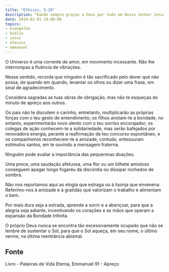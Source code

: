 ```yaml
---
title: "Efésios, 5:20"
description: “Dando sempre graças a Deus por tudo em Nosso Senhor Jesus Cristo.” – Paulo
date: 2019-02-01 19:00:00
topics: 
- evangelho
- biblia
- jesus
- efesios
- emmanuel
---
```


O Universo é uma corrente de amor, em movimento incessante. Não lhe interrompas a
fluência de vibrações.

Nesse sentido, recorda que ninguém é tão sacrificado pelo dever que não possa, de
quando em quando, levantar os olhos ou dizer uma frase, em sinal de agradecimento.

Considera sagradas as tuas obras de obrigação, mas não te esqueças do minuto de
apreço aos outros.

Os pais não te discutem o carinho, entretanto, multiplicarão as próprias forças com o teu
gesto de entendimento; os filhos anotam-te a bondade, no entanto, experimentarão novo
alento com o teu sorriso encorajador; os colegas de ação conhecem-te a solidariedade,
mas serão bafejados por renovadora energia, perante a reafirmação de teu concurso
espontâneo, e os companheiros reconhecem-te a amizade, contudo, entesouram
estímulos santos, em te ouvindo a mensagem fraterna.

Ninguém pode avaliar a importância das pequeninas doações.

Uma prece, uma saudação afetuosa, uma flor ou um bilhete amistoso conseguem apagar
longo fogaréu da discórdia ou dissipar rochedos de sombra.

Não nos reportamos aqui ao elogia que estraga ou à lisonja que envenena. Referimo-nos
à amizade e à gratidão que valorizam o trabalho e alimentam o bem.

Por mais dura seja a estrada, aprende a sorrir e a abençoar, para que a alegria seja
adiante, incentivando os corações e as mãos que operam a expansão da Bondade
Infinita.

O próprio Deus nunca se encontra tão excessivamente ocupado que não se lembre de
sustentar o Sol, para que o Sol aqueça, em seu nome, o último verme, na última
reentrância abismal.



## Fonte
Livro - Palavras de Vida Eterna, Emmanuel
91 - Apreço
